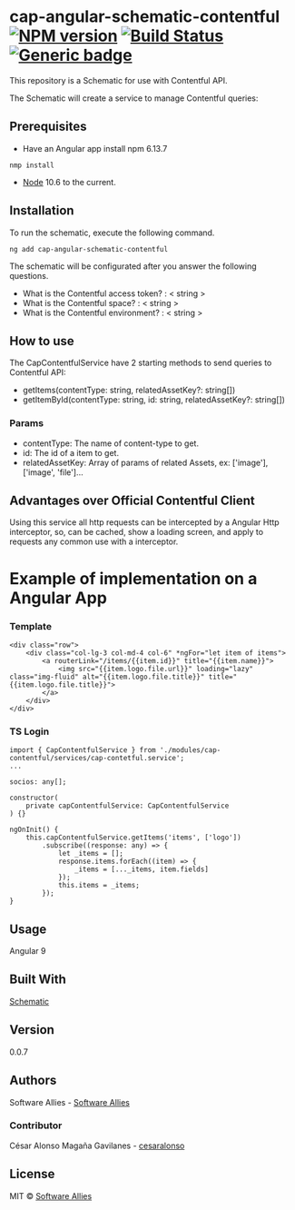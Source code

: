 # cap-angular-schematic-contentful  [![NPM version](https://badge.fury.io/js/CAP.svg)](https://npmjs.org/package/CAP) [![Build Status](https://travis-ci.org/Elena%20M.%20Sarabia/CAP.svg?branch=master)](https://travis-ci.org/Elena%20M.%20Sarabia/CAP) [![Generic badge](https://img.shields.io/badge/CAP-Active-<COLOR>.svg)](https://shields.io/)
 This repository is a Schematic for use with Contentful API. 

 The Schematic will create a service to manage Contentful queries:
 

## Prerequisites
* Have an Angular app 
install  npm 6.13.7 
```	
nmp install 
```
* [Node](https://nodejs.org/en/download/current) 10.6 to the current. 


## Installation
To run the schematic, execute the following command.
```
ng add cap-angular-schematic-contentful 
```

The schematic will be configurated after you answer the following questions.

* What is the Contentful access token? : < string >
* What is the Contentful space? : < string >
* What is the Contentful environment? : < string >

## How to use
The CapContentfulService have 2 starting methods to send queries to Contentful API:

* getItems(contentType: string, relatedAssetKey?: string[])
* getItemById(contentType: string, id: string, relatedAssetKey?: string[])

### Params
* contentType: The name of content-type to get.
* id: The id of a item to get.
* relatedAssetKey: Array of params of related Assets, ex: ['image'], ['image', 'file']...

## Advantages over Official Contentful Client
Using this service all http requests can be intercepted by a Angular Http interceptor, so, can be cached, show a loading screen, and apply to requests any common use with a interceptor.


# Example of implementation on a Angular App

### Template
```
<div class="row">
    <div class="col-lg-3 col-md-4 col-6" *ngFor="let item of items">
        <a routerLink="/items/{{item.id}}" title="{{item.name}}">
            <img src="{{item.logo.file.url}}" loading="lazy" class="img-fluid" alt="{{item.logo.file.title}}" title="{{item.logo.file.title}}">
        </a>
    </div>
</div>
```

### TS Login
```
import { CapContentfulService } from './modules/cap-contentful/services/cap-contetful.service';
...

socios: any[];

constructor(
    private capContentfulService: CapContentfulService
) {}

ngOnInit() {
    this.capContentfulService.getItems('items', ['logo'])
        .subscribe((response: any) => {
            let _items = [];
            response.items.forEach((item) => {
                _items = [..._items, item.fields]
            });
            this.items = _items;
        });
}

```


## Usage
Angular 9

## Built With
[Schematic](https://www.schematics.com/)

## Version 
0.0.7

## Authors
Software Allies - [Software Allies](https://github.com/software-allies)
​
### Contributor 
César Alonso Magaña Gavilanes - [cesaralonso](https://github.com/cesaralonso)

## License
MIT © [Software Allies](https://github.com/software-allies/cap-angular-schematic-contentful)
